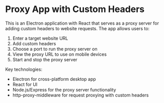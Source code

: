 <!-- Use this file to provide workspace-specific custom instructions to Copilot. For more details, visit https://code.visualstudio.com/docs/copilot/copilot-customization#_use-a-githubcopilotinstructionsmd-file -->

# Proxy App with Custom Headers

This is an Electron application with React that serves as a proxy server for adding custom headers to website requests. The app allows users to:

1. Enter a target website URL
2. Add custom headers 
3. Choose a port to run the proxy server on
4. View the proxy URL to use on mobile devices
5. Start and stop the proxy server

Key technologies:
- Electron for cross-platform desktop app
- React for UI
- Node.js/Express for the proxy server functionality
- http-proxy-middleware for request proxying with custom headers
